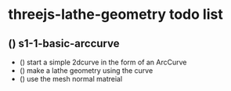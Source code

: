 # threejs-lathe-geometry todo list

## () s1-1-basic-arccurve
* () start a simple 2dcurve in the form of an ArcCurve
* () make a lathe geometry using the curve
* () use the mesh normal matreial